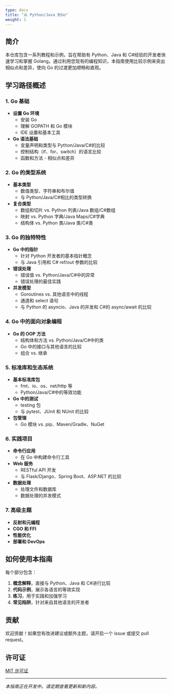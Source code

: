 ```yaml
---
type: docs
title: "从 Python/Java 到Go"
weight: 1
---
```


## 简介

本仓库包含一系列教程和示例，旨在帮助有 Python、Java 和 C#经验的开发者快速学习和掌握 Golang。通过利用您现有的编程知识，本指南使用比较示例来突出相似点和差异，使向 Go 的过渡更加顺畅和直观。

## 学习路径概述

### 1. Go 基础

- **设置 Go 环境**
  - 安装 Go
  - 理解 GOPATH 和 Go 模块
  - IDE 设置和基本工具
- **Go 语法基础**
  - 变量声明和类型与 Python/Java/C#的比较
  - 控制结构（if、for、switch）的语言比较
  - 函数和方法 - 相似点和差异

### 2. Go 的类型系统

- **基本类型**
  - 数值类型、字符串和布尔值
  - 与 Python/Java/C#相比的类型转换
- **复合类型**
  - 数组和切片 vs. Python 列表/Java 数组/C#数组
  - 映射 vs. Python 字典/Java Maps/C#字典
  - 结构体 vs. Python 类/Java 类/C#类

### 3. Go 的独特特性

- **Go 中的指针**
  - 针对 Python 开发者的基本指针概念
  - 与 Java 引用和 C# ref/out 参数的比较
- **错误处理**
  - 错误值 vs. Python/Java/C#中的异常
  - 错误处理的最佳实践
- **并发模型**
  - Goroutines vs. 其他语言中的线程
  - 通道和 select 语句
  - 与 Python 的 asyncio、Java 的并发和 C#的 async/await 的比较

### 4. Go 中的面向对象编程

- **Go 的 OOP 方法**
  - 结构体和方法 vs. Python/Java/C#中的类
  - Go 中的接口与其他语言的比较
  - 组合 vs. 继承

### 5. 标准库和生态系统

- **基本标准库包**
  - fmt、io、os、net/http 等
  - Python/Java/C#中的等效功能
- **Go 中的测试**
  - testing 包
  - 与 pytest、JUnit 和 NUnit 的比较
- **包管理**
  - Go 模块 vs. pip、Maven/Gradle、NuGet

### 6. 实践项目

- **命令行应用**
  - 在 Go 中构建命令行工具
- **Web 服务**
  - RESTful API 开发
  - 与 Flask/Django、Spring Boot、ASP.NET 的比较
- **数据处理**
  - 处理文件和数据库
  - 数据处理的并发模式

### 7. 高级主题

- **反射和元编程**
- **CGO 和 FFI**
- **性能优化**
- **部署和 DevOps**

## 如何使用本指南

每个部分包含：

1. **概念解释**，直接与 Python、Java 和 C#进行比较
2. **代码示例**，展示各语言的等效实现
3. **练习**，用于实践和加强学习
4. **常见陷阱**，针对来自其他语言的开发者

## 贡献

欢迎贡献！如果您有改进建议或额外主题，请开启一个 issue 或提交 pull request。

## 许可证

[MIT 许可证](LICENSE)

---

_本指南正在开发中。请定期查看更新和新内容。_
